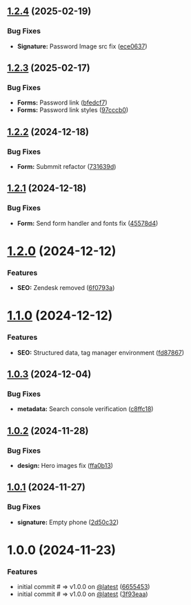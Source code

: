 ## [1.2.4](https://github.com/tavomak/Cfc-Capital-frontend/compare/v1.2.3...v1.2.4) (2025-02-19)

### Bug Fixes

- **Signature:** Password Image src fix ([ece0637](https://github.com/tavomak/Cfc-Capital-frontend/commit/ece06377498f15b1e8402c8c1b950fe82af5e74b))

## [1.2.3](https://github.com/tavomak/Cfc-Capital-frontend/compare/v1.2.2...v1.2.3) (2025-02-17)

### Bug Fixes

- **Forms:** Password link ([bfedcf7](https://github.com/tavomak/Cfc-Capital-frontend/commit/bfedcf776fc005857bbc1fe60d8637b23e6e6a8b))
- **Forms:** Password link styles ([97cccb0](https://github.com/tavomak/Cfc-Capital-frontend/commit/97cccb0109a5edcf507dc0452ac128e98dcaee57))

## [1.2.2](https://github.com/tavomak/Cfc-Capital-frontend/compare/v1.2.1...v1.2.2) (2024-12-18)

### Bug Fixes

- **Form:** Submmit refactor ([731639d](https://github.com/tavomak/Cfc-Capital-frontend/commit/731639d5986455ba2df92dbdb3c6f81db82a5dec))

## [1.2.1](https://github.com/tavomak/Cfc-Capital-frontend/compare/v1.2.0...v1.2.1) (2024-12-18)

### Bug Fixes

- **Form:** Send form handler and fonts fix ([45578d4](https://github.com/tavomak/Cfc-Capital-frontend/commit/45578d48b8d04bcde1a83f78d611f44dd3ac84e4))

# [1.2.0](https://github.com/tavomak/Cfc-Capital-frontend/compare/v1.1.0...v1.2.0) (2024-12-12)

### Features

- **SEO:** Zendesk removed ([6f0793a](https://github.com/tavomak/Cfc-Capital-frontend/commit/6f0793a0a14cde8870ca12a4c9d0a7a1eba64c6f))

# [1.1.0](https://github.com/tavomak/Cfc-Capital-frontend/compare/v1.0.3...v1.1.0) (2024-12-12)

### Features

- **SEO:** Structured data, tag manager environment ([fd87867](https://github.com/tavomak/Cfc-Capital-frontend/commit/fd87867ea861e4fa09bfaf4ad07a9cda210d59c6))

## [1.0.3](https://github.com/tavomak/Cfc-Capital-frontend/compare/v1.0.2...v1.0.3) (2024-12-04)

### Bug Fixes

- **metadata:** Search console verification ([c8ffc18](https://github.com/tavomak/Cfc-Capital-frontend/commit/c8ffc18301aa509f16a50a9756c611da16678cc7))

## [1.0.2](https://github.com/tavomak/Cfc-Capital-frontend/compare/v1.0.1...v1.0.2) (2024-11-28)

### Bug Fixes

- **design:** Hero images fix ([ffa0b13](https://github.com/tavomak/Cfc-Capital-frontend/commit/ffa0b139071a026206f6dce5f80d9348219568a5))

## [1.0.1](https://github.com/tavomak/Cfc-Capital-frontend/compare/v1.0.0...v1.0.1) (2024-11-27)

### Bug Fixes

- **signature:** Empty phone ([2d50c32](https://github.com/tavomak/Cfc-Capital-frontend/commit/2d50c326cb2ff1bc8b511157b2228167fe86aacd))

# 1.0.0 (2024-11-23)

### Features

- initial commit # => v1.0.0 on [@latest](https://github.com/latest) ([6655453](https://github.com/tavomak/Cfc-Capital-frontend/commit/6655453c4e9a61073082d3ace20072dc3e8188c3))
- initial commit # => v1.0.0 on [@latest](https://github.com/latest) ([3f93eaa](https://github.com/tavomak/Cfc-Capital-frontend/commit/3f93eaafae5f24224d62f592922a66639c441b38))
